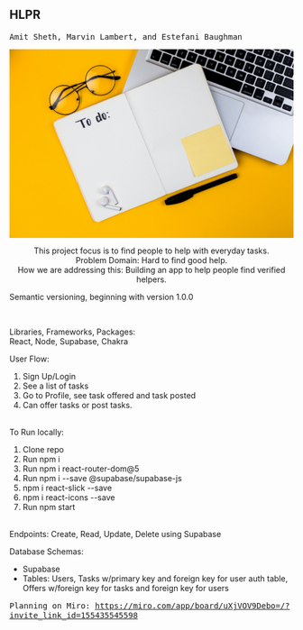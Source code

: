 ## HLPR
<kbd align="center"> Amit Sheth, Marvin Lambert, and Estefani Baughman </kbd> <br>

<img align="center" alt="Logo" style= "width: 100%, height: 50%;"  src= https://github.com/HLPR-APP/HLPR/blob/main/public/volodymyr-hryshchenko-KZocXyI3kRo-unsplash.jpg />

<p align = "center">This project focus is to find people to help with everyday tasks. </br>
Problem Domain: Hard to find good help. </br>
How we are addressing this: Building an app to help people find verified helpers.</p>

<p>Semantic versioning, beginning with version 1.0.0 </p>
</br>
<p>Libraries, Frameworks, Packages: </br>
React, Node, Supabase, Chakra </p>


User Flow: </br>
<ol>
  <li>Sign Up/Login</li> 
  <li>See a list of tasks</li> 
  <li>Go to Profile, see task offered and task posted</li> 
  <li>Can offer tasks or post tasks.</li>
 </ol>
</br>
To Run locally: </br>
<ol>
  <li> Clone repo </li> 
  <li> Run npm i </li>
  <li> Run npm i react-router-dom@5 </li>
  <li> Run npm i --save @supabase/supabase-js </li>
  <li> npm i react-slick --save</li>
  <li> npm i react-icons --save</li>
  <li> Run npm start </li> 
</ol> 
 </br>
Endpoints: Create, Read, Update, Delete using Supabase </br>

Database Schemas:
<ul>
<li>Supabase </li>
<li>Tables: Users, Tasks w/primary key and foreign key for user auth table, Offers w/foreign key for tasks and foreign key for users </li>
</ul>

<kbd> Planning on Miro: https://miro.com/app/board/uXjVOV9Debo=/?invite_link_id=155435545598 <kbd>
